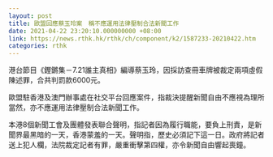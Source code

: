 ```yaml
---
layout: post
title: 歐盟回應蔡玉玲案　稱不應運用法律壓制合法新聞工作
date: 2021-04-22 23:20:10.000000000 +08:00
link: https://news.rthk.hk/rthk/ch/component/k2/1587233-20210422.htm
categories: rthk
---
```


港台節目《鏗鏘集－7.21誰主真相》編導蔡玉玲，因採訪查冊車牌被裁定兩項虛假陳述罪，合共判罰款6000元。

歐盟駐香港及澳門辦事處在社交平台回應案件，指裁決提醒新聞自由不應視為理所當然，亦不應運用法律壓制合法新聞工作。

本港8個新聞工會及團體發表聯合聲明，指記者因為履行職能，要負上刑責，是新聞界最黑暗的一天，香港蒙羞的一天。聲明指，歷史必須記下這一日。政府將記者送上犯人欄，法院裁定記者有罪，嚴重衝擊第四權，亦令新聞自由響起喪鐘。
